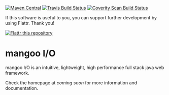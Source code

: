 [![Maven Central](https://maven-badges.herokuapp.com/maven-central/de.svenkubiak/mangoo/badge.svg)](https://maven-badges.herokuapp.com/maven-central/de.svenkubiak/mangooio)
[![Travis Build Status](https://secure.travis-ci.org/svenkubiak/mangooio.png?branch=master)](http://travis-ci.org/svenkubiak/mangooio)
[![Coverity Scan Build Status](https://scan.coverity.com/projects/5322/badge.svg)](https://scan.coverity.com/projects/5322)

If this software is useful to you, you can support further development by using Flattr. Thank you!

[![Flattr this repository](http://api.flattr.com/button/flattr-badge-large.png)](https://flattr.com/submit/auto?user_id=svenkubiak&url=https://github.com/svenkubiak/mangooio&title=mangooio&language=en&tags=github&category=software)


mangoo I/O
================

mangoo I/O is an intuitive, lightweight, high performance full stack java web framework.

Check the homepage at *coming soon* for more information and documentation.